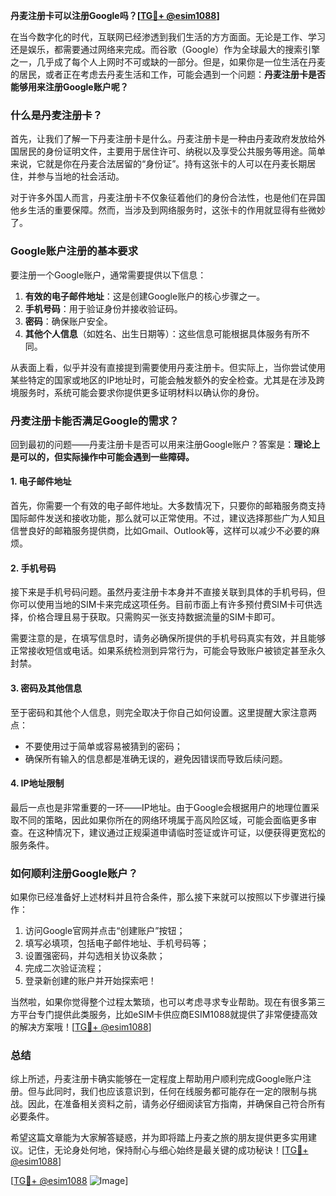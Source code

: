 **丹麦注册卡可以注册Google吗？[[TG💪+ @esim1088](https://t.me/s/esim1088)]**

在当今数字化的时代，互联网已经渗透到我们生活的方方面面。无论是工作、学习还是娱乐，都需要通过网络来完成。而谷歌（Google）作为全球最大的搜索引擎之一，几乎成了每个人上网时不可或缺的一部分。但是，如果你是一位生活在丹麦的居民，或者正在考虑去丹麦生活和工作，可能会遇到一个问题：**丹麦注册卡是否能够用来注册Google账户呢？**

### **什么是丹麦注册卡？**

首先，让我们了解一下丹麦注册卡是什么。丹麦注册卡是一种由丹麦政府发放给外国居民的身份证明文件，主要用于居住许可、纳税以及享受公共服务等用途。简单来说，它就是你在丹麦合法居留的“身份证”。持有这张卡的人可以在丹麦长期居住，并参与当地的社会活动。

对于许多外国人而言，丹麦注册卡不仅象征着他们的身份合法性，也是他们在异国他乡生活的重要保障。然而，当涉及到网络服务时，这张卡的作用就显得有些微妙了。

### **Google账户注册的基本要求**

要注册一个Google账户，通常需要提供以下信息：

1. **有效的电子邮件地址**：这是创建Google账户的核心步骤之一。
2. **手机号码**：用于验证身份并接收验证码。
3. **密码**：确保账户安全。
4. **其他个人信息**（如姓名、出生日期等）：这些信息可能根据具体服务有所不同。

从表面上看，似乎并没有直接提到需要使用丹麦注册卡。但实际上，当你尝试使用某些特定的国家或地区的IP地址时，可能会触发额外的安全检查。尤其是在涉及跨境服务时，系统可能会要求你提供更多证明材料以确认你的身份。

### **丹麦注册卡能否满足Google的需求？**

回到最初的问题——丹麦注册卡是否可以用来注册Google账户？答案是：**理论上是可以的，但实际操作中可能会遇到一些障碍。**

#### **1. 电子邮件地址**
首先，你需要一个有效的电子邮件地址。大多数情况下，只要你的邮箱服务商支持国际邮件发送和接收功能，那么就可以正常使用。不过，建议选择那些广为人知且信誉良好的邮箱服务提供商，比如Gmail、Outlook等，这样可以减少不必要的麻烦。

#### **2. 手机号码**
接下来是手机号码问题。虽然丹麦注册卡本身并不直接关联到具体的手机号码，但你可以使用当地的SIM卡来完成这项任务。目前市面上有许多预付费SIM卡可供选择，价格合理且易于获取。只需购买一张支持数据流量的SIM卡即可。

需要注意的是，在填写信息时，请务必确保所提供的手机号码真实有效，并且能够正常接收短信或电话。如果系统检测到异常行为，可能会导致账户被锁定甚至永久封禁。

#### **3. 密码及其他信息**
至于密码和其他个人信息，则完全取决于你自己如何设置。这里提醒大家注意两点：
- 不要使用过于简单或容易被猜到的密码；
- 确保所有输入的信息都是准确无误的，避免因错误而导致后续问题。

#### **4. IP地址限制**
最后一点也是非常重要的一环——IP地址。由于Google会根据用户的地理位置采取不同的策略，因此如果你所在的网络环境属于高风险区域，可能会面临更多审查。在这种情况下，建议通过正规渠道申请临时签证或许可证，以便获得更宽松的服务条件。

### **如何顺利注册Google账户？**

如果你已经准备好上述材料并且符合条件，那么接下来就可以按照以下步骤进行操作：

1. 访问Google官网并点击“创建账户”按钮；
2. 填写必填项，包括电子邮件地址、手机号码等；
3. 设置强密码，并勾选相关协议条款；
4. 完成二次验证流程；
5. 登录新创建的账户并开始探索吧！

当然啦，如果你觉得整个过程太繁琐，也可以考虑寻求专业帮助。现在有很多第三方平台专门提供此类服务，比如eSIM卡供应商ESIM1088就提供了非常便捷高效的解决方案哦！[[TG💪+ @esim1088](https://t.me/s/esim1088)]

### **总结**

综上所述，丹麦注册卡确实能够在一定程度上帮助用户顺利完成Google账户注册。但与此同时，我们也应该意识到，任何在线服务都可能存在一定的限制与挑战。因此，在准备相关资料之前，请务必仔细阅读官方指南，并确保自己符合所有必要条件。

希望这篇文章能为大家解答疑惑，并为即将踏上丹麦之旅的朋友提供更多实用建议。记住，无论身处何地，保持耐心与细心始终是最关键的成功秘诀！[[TG💪+ @esim1088](https://t.me/s/esim1088)] 

[[TG💪+ @esim1088](https://t.me/s/esim1088) ![Image](https://i.postimg.cc/4NQfJmqS/Snipaste-2025-05-13-00-14-12.png)]